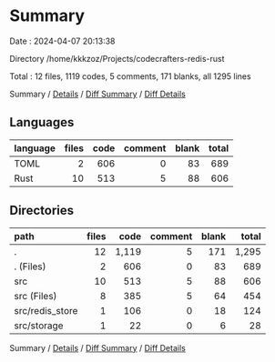 # Summary

Date : 2024-04-07 20:13:38

Directory /home/kkkzoz/Projects/codecrafters-redis-rust

Total : 12 files,  1119 codes, 5 comments, 171 blanks, all 1295 lines

Summary / [Details](details.md) / [Diff Summary](diff.md) / [Diff Details](diff-details.md)

## Languages
| language | files | code | comment | blank | total |
| :--- | ---: | ---: | ---: | ---: | ---: |
| TOML | 2 | 606 | 0 | 83 | 689 |
| Rust | 10 | 513 | 5 | 88 | 606 |

## Directories
| path | files | code | comment | blank | total |
| :--- | ---: | ---: | ---: | ---: | ---: |
| . | 12 | 1,119 | 5 | 171 | 1,295 |
| . (Files) | 2 | 606 | 0 | 83 | 689 |
| src | 10 | 513 | 5 | 88 | 606 |
| src (Files) | 8 | 385 | 5 | 64 | 454 |
| src/redis_store | 1 | 106 | 0 | 18 | 124 |
| src/storage | 1 | 22 | 0 | 6 | 28 |

Summary / [Details](details.md) / [Diff Summary](diff.md) / [Diff Details](diff-details.md)